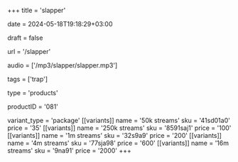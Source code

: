 +++
title = 'slapper'

date = 2024-05-18T19:18:29+03:00

draft = false

url = '/slapper'

audio = ['/mp3/slapper/slapper.mp3']

tags = ['trap']

type = 'products'

productID = '081'

variant_type = 'package'
[[variants]]
name = '50k streams'
sku = '41sd01a0'
price = '35'
[[variants]]
name = '250k streams'
sku = '8591saj1'
price = '100'
[[variants]]
name = '1m streams'
sku = '32s9a9'
price = '200'
[[variants]]
name = '4m streams'
sku = '77sja98'
price = '600'
[[variants]]
name = '16m streams'
sku = '9na91'
price = '2000'
+++
